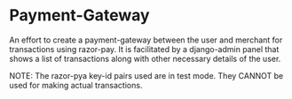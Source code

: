 # Payment-Gateway
An effort to create a payment-gateway between the user and merchant for transactions using razor-pay.
It is facilitated by a django-admin panel that shows a list of transactions along with other necessary details of the user.

NOTE:
The razor-pya key-id pairs used are in test mode. They CANNOT be used for making actual transactions.
